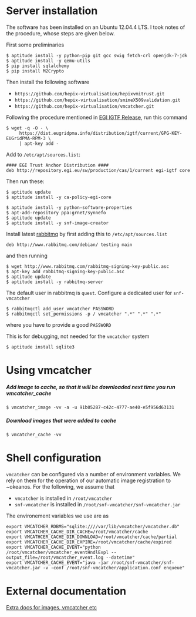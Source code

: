 # Server installation
The software has been installed on an Ubuntu 12.04.4 LTS. I took notes of the procedure, whose steps are given below.

First some preliminaries

```
$ aptitude install -y python-pip git gcc swig fetch-crl openjdk-7-jdk
$ aptitude install -y qemu-utils
$ pip install sqlalchemy
$ pip install M2Crypto
```

Then install the following software

* `https://github.com/hepix-virtualisation/hepixvmitrust.git`
* `https://github.com/hepix-virtualisation/smimeX509validation.git`
* `https://github.com/hepix-virtualisation/vmcatcher.git`

Following the procedure mentioned in [EGI IGTF Release](https://wiki.egi.eu/wiki/EGI_IGTF_Release), run this command

```
$ wget -q -O - \
     https://dist.eugridpma.info/distribution/igtf/current/GPG-KEY-EUGridPMA-RPM-3 \
     | apt-key add -
```

Add to `/etc/apt/sources.list`:

```
#### EGI Trust Anchor Distribution ####
deb http://repository.egi.eu/sw/production/cas/1/current egi-igtf core
```

Then run these:

```
$ aptitude update
$ aptitude install -y ca-policy-egi-core

$ aptitude install -y python-software-properties
$ apt-add-repository ppa:grnet/synnefo
$ aptitude update
$ aptitude install -y snf-image-creator
```

Install latest [rabbitmq](http://www.rabbitmq.com/install-debian.html) by first adding this to `/etc/apt/sources.list`

```
deb http://www.rabbitmq.com/debian/ testing main
```

and then running

```
$ wget http://www.rabbitmq.com/rabbitmq-signing-key-public.asc
$ apt-key add rabbitmq-signing-key-public.asc
$ aptitude update
$ aptitude install -y rabbitmq-server
```
The default user in rabbitmq is `quest`. Configure a dedicated user for `snf-vmcatcher`

```
$ rabbitmqctl add_user vmcatcher PASSWORD
$ rabbitmqctl set_permissions -p / vmcatcher ".*" ".*" ".*"
```
where you have to provide a good `PASSWORD`

This is for debugging, not needed for the `vmcatcher` system

```
$ aptitude install sqlite3
```


# Using vmcatcher

##### Add image to cache, so that it will be downloaded next time you run vmcatcher_cache

```
$ vmcatcher_image -vv -a -u 91b05287-c42c-4777-ae40-e5f956d63131
```

##### Download images that were added to cache
```
$ vmcatcher_cache -vv
```

# Shell configuration

`vmcatcher` can be configured via a number of environment variables. We rely on them for the operation of our automatic
image registration to ~okeanos. For the following, we assume that

* `vmcatcher` is installed in `/root/vmcatcher`
* `snf-vmcatcher` is installed in `/root/snf-vmcatcher/snf-vmcatcher.jar`

The environement variables we use are as 

```
export VMCATCHER_RDBMS="sqlite:////var/lib/vmcatcher/vmcatcher.db"
export VMCATCHER_CACHE_DIR_CACHE=/root/vmcatcher/cache
export VMCATHCER_CACHE_DIR_DOWNLOAD=/root/vmcatcher/cache/partial
export VMCATCHER_CACHE_DIR_EXPIRE=/root/vmcatcher/cache/expired
export VMCATCHER_CACHE_EVENT="python /root/vmcatcher/vmcatcher_eventHndlExpl --output_file=/root/vmcatcher_event.log --datetime"
export VMCATCHER_CACHE_EVENT="java -jar /root/snf-vmcatcher/snf-vmcatcher.jar -v -conf /root/snf-vmcatcher/application.conf enqueue"
```


# External documentation
[Extra docs for images, vmcatcher etc](
http://www.yokel.org/pub/software/yokel.org/docbook/release/pdf/a4/)